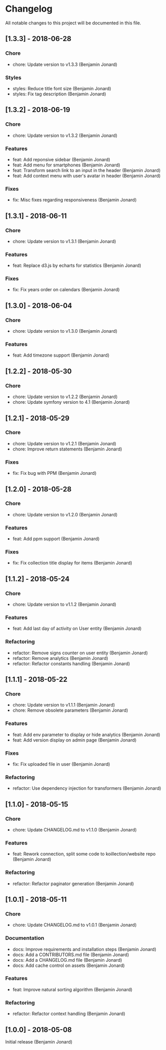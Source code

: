 # Changelog
All notable changes to this project will be documented in this file.

## [1.3.3] - 2018-06-28
### Chore
* chore: Update version to v1.3.3 (Benjamin Jonard)

### Styles
* styles: Reduce title font size (Benjamin Jonard)
* styles: Fix tag description (Benjamin Jonard)

## [1.3.2] - 2018-06-19
### Chore
* chore: Update version to v1.3.2 (Benjamin Jonard)

### Features
* feat: Add reponsive sidebar (Benjamin Jonard)
* feat: Add menu for smartphones (Benjamin Jonard)
* feat: Transform search link to an input in the header (Benjamin Jonard)
* feat: Add context menu with user's avatar in header (Benjamin Jonard)

### Fixes
* fix: Misc fixes regarding responsiveness (Benjamin Jonard)

## [1.3.1] - 2018-06-11
### Chore
* chore: Update version to v1.3.1 (Benjamin Jonard)

### Features
* feat: Replace d3.js by echarts for statistics (Benjamin Jonard)

### Fixes
* fix: Fix years order on calendars (Benjamin Jonard)

## [1.3.0] - 2018-06-04
### Chore
* chore: Update version to v1.3.0 (Benjamin Jonard)

### Features
* feat: Add timezone support (Benjamin Jonard)

## [1.2.2] - 2018-05-30
### Chore
* chore: Update version to v1.2.2 (Benjamin Jonard)
* chore: Update symfony version to 4.1 (Benjamin Jonard)

## [1.2.1] - 2018-05-29
### Chore
* chore: Update version to v1.2.1 (Benjamin Jonard)
* chore: Improve return statements (Benjamin Jonard)

### Fixes
* fix: Fix bug with PPM (Benjamin Jonard)

## [1.2.0] - 2018-05-28
### Chore
* chore: Update version to v1.2.0 (Benjamin Jonard)

### Features
* feat: Add ppm support (Benjamin Jonard)

### Fixes
* fix: Fix collection title display for items (Benjamin Jonard)

## [1.1.2] - 2018-05-24
### Chore
* chore: Update version to v1.1.2 (Benjamin Jonard)

### Features
* feat: Add last day of activity on User entity (Benjamin Jonard)

### Refactoring
* refactor: Remove signs counter on user entity (Benjamin Jonard)
* refactor: Remove analytics (Benjamin Jonard)
* refactor: Refactor constants handling (Benjamin Jonard)

## [1.1.1] - 2018-05-22
### Chore
* chore: Update version to v1.1.1 (Benjamin Jonard)
* chore: Remove obsolete parameters (Benjamin Jonard)

### Features
* feat: Add env parameter to display or hide analytics (Benjamin Jonard)
* feat: Add version display on admin page (Benjamin Jonard)

### Fixes
* fix: Fix uploaded file in user (Benjamin Jonard)

### Refactoring
* refactor: Use dependency injection for transformers (Benjamin Jonard)

## [1.1.0] - 2018-05-15
### Chore
* chore: Update CHANGELOG.md to v1.1.0 (Benjamin Jonard)

### Features
* feat: Rework connection, split some code to koillection/website repo (Benjamin Jonard)

### Refactoring
* refactor: Refactor paginator generation (Benjamin Jonard)

## [1.0.1] - 2018-05-11
### Chore
* chore: Update CHANGELOG.md to v1.0.1 (Benjamin Jonard)

### Documentation
* docs: Improve requirements and installation steps (Benjamin Jonard)
* docs: Add a CONTRIBUTORS.md file (Benjamin Jonard)
* docs: Add a CHANGELOG.md file (Benjamin Jonard)
* docs: Add cache control on assets (Benjamin Jonard)

### Features
* feat: Improve natural sorting algorithm (Benjamin Jonard)

### Refactoring
* refactor: Refactor context handling (Benjamin Jonard)

## [1.0.0] - 2018-05-08
Initial release (Benjamin Jonard)
